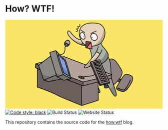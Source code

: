 # How? **WTF!**

![logo](./how.wtf/content/images/cover.png)
[![Code style: black](https://img.shields.io/badge/code%20style-black-000000.svg)](https://github.com/psf/black)
![Build Status](https://github.com/thomasnotfound/how.wtf/actions/workflows/main.yml/badge.svg)
![Website Status](https://img.shields.io/website-up-down-green-red/http/how.wtf.svg)

This repository contains the source code for the [how.wtf](https://how.wtf) blog. 
